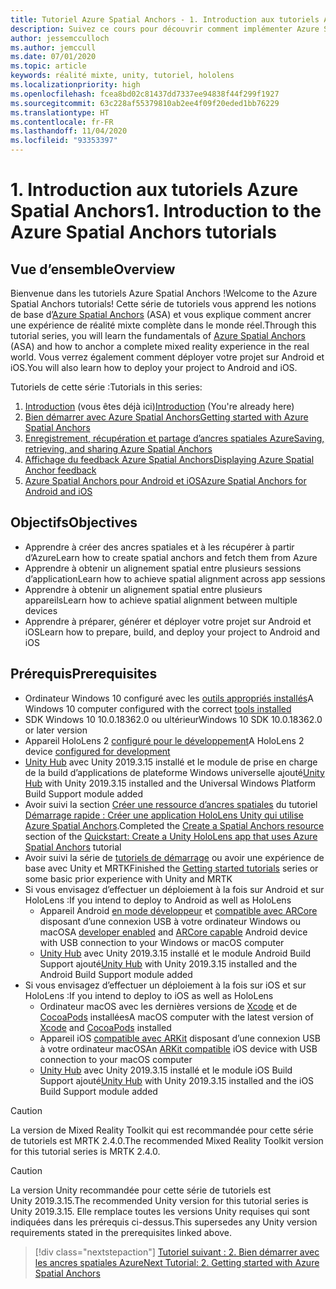 ```yaml
---
title: Tutoriel Azure Spatial Anchors - 1. Introduction aux tutoriels Azure Spatial Anchors
description: Suivez ce cours pour découvrir comment implémenter Azure Spatial Anchors dans une application de réalité mixte.
author: jessemcculloch
ms.author: jemccull
ms.date: 07/01/2020
ms.topic: article
keywords: réalité mixte, unity, tutoriel, hololens
ms.localizationpriority: high
ms.openlocfilehash: fcea8bd02c81437dd7337ee94838f44f299f1927
ms.sourcegitcommit: 63c228af55379810ab2ee4f09f20eded1bb76229
ms.translationtype: HT
ms.contentlocale: fr-FR
ms.lasthandoff: 11/04/2020
ms.locfileid: "93353397"
---
```

# <a name="1-introduction-to-the-azure-spatial-anchors-tutorials"></a><span data-ttu-id="e435d-105">1. Introduction aux tutoriels Azure Spatial Anchors</span><span class="sxs-lookup"><span data-stu-id="e435d-105">1. Introduction to the Azure Spatial Anchors tutorials</span></span>

## <a name="overview"></a><span data-ttu-id="e435d-106">Vue d’ensemble</span><span class="sxs-lookup"><span data-stu-id="e435d-106">Overview</span></span>

<span data-ttu-id="e435d-107">Bienvenue dans les tutoriels Azure Spatial Anchors !</span><span class="sxs-lookup"><span data-stu-id="e435d-107">Welcome to the Azure Spatial Anchors tutorials!</span></span> <span data-ttu-id="e435d-108">Cette série de tutoriels vous apprend les notions de base d’<a href="https://azure.microsoft.com/services/spatial-anchors" target="_blank">Azure Spatial Anchors</a> (ASA) et vous explique comment ancrer une expérience de réalité mixte complète dans le monde réel.</span><span class="sxs-lookup"><span data-stu-id="e435d-108">Through this tutorial series, you will learn the fundamentals of <a href="https://azure.microsoft.com/services/spatial-anchors" target="_blank">Azure Spatial Anchors</a> (ASA) and how to anchor a complete mixed reality experience in the real world.</span></span> <span data-ttu-id="e435d-109">Vous verrez également comment déployer votre projet sur Android et iOS.</span><span class="sxs-lookup"><span data-stu-id="e435d-109">You will also learn how to deploy your project to Android and iOS.</span></span>

<span data-ttu-id="e435d-110">Tutoriels de cette série :</span><span class="sxs-lookup"><span data-stu-id="e435d-110">Tutorials in this series:</span></span>

1. <span data-ttu-id="e435d-111">[Introduction](mr-learning-asa-01.md) (vous êtes déjà ici)</span><span class="sxs-lookup"><span data-stu-id="e435d-111">[Introduction](mr-learning-asa-01.md) (You're already here)</span></span>
2. [<span data-ttu-id="e435d-112">Bien démarrer avec Azure Spatial Anchors</span><span class="sxs-lookup"><span data-stu-id="e435d-112">Getting started with Azure Spatial Anchors</span></span>](mr-learning-asa-02.md)
3. [<span data-ttu-id="e435d-113">Enregistrement, récupération et partage d’ancres spatiales Azure</span><span class="sxs-lookup"><span data-stu-id="e435d-113">Saving, retrieving, and sharing Azure Spatial Anchors</span></span>](mr-learning-asa-03.md)
4. [<span data-ttu-id="e435d-114">Affichage du feedback Azure Spatial Anchors</span><span class="sxs-lookup"><span data-stu-id="e435d-114">Displaying Azure Spatial Anchor feedback</span></span>](mr-learning-asa-04.md)
5. [<span data-ttu-id="e435d-115">Azure Spatial Anchors pour Android et iOS</span><span class="sxs-lookup"><span data-stu-id="e435d-115">Azure Spatial Anchors for Android and iOS</span></span>](mr-learning-asa-05.md)

## <a name="objectives"></a><span data-ttu-id="e435d-116">Objectifs</span><span class="sxs-lookup"><span data-stu-id="e435d-116">Objectives</span></span>

* <span data-ttu-id="e435d-117">Apprendre à créer des ancres spatiales et à les récupérer à partir d’Azure</span><span class="sxs-lookup"><span data-stu-id="e435d-117">Learn how to create spatial anchors and fetch them from Azure</span></span>
* <span data-ttu-id="e435d-118">Apprendre à obtenir un alignement spatial entre plusieurs sessions d’application</span><span class="sxs-lookup"><span data-stu-id="e435d-118">Learn how to achieve spatial alignment across app sessions</span></span>
* <span data-ttu-id="e435d-119">Apprendre à obtenir un alignement spatial entre plusieurs appareils</span><span class="sxs-lookup"><span data-stu-id="e435d-119">Learn how to achieve spatial alignment between multiple devices</span></span>
* <span data-ttu-id="e435d-120">Apprendre à préparer, générer et déployer votre projet sur Android et iOS</span><span class="sxs-lookup"><span data-stu-id="e435d-120">Learn how to prepare, build, and deploy your project to Android and iOS</span></span>

## <a name="prerequisites"></a><span data-ttu-id="e435d-121">Prérequis</span><span class="sxs-lookup"><span data-stu-id="e435d-121">Prerequisites</span></span>

* <span data-ttu-id="e435d-122">Ordinateur Windows 10 configuré avec les [outils appropriés installés](../../install-the-tools.md)</span><span class="sxs-lookup"><span data-stu-id="e435d-122">A Windows 10 computer configured with the correct [tools installed](../../install-the-tools.md)</span></span>
* <span data-ttu-id="e435d-123">SDK Windows 10 10.0.18362.0 ou ultérieur</span><span class="sxs-lookup"><span data-stu-id="e435d-123">Windows 10 SDK 10.0.18362.0 or later version</span></span>
* <span data-ttu-id="e435d-124">Appareil HoloLens 2 [configuré pour le développement](../../platform-capabilities-and-apis/using-visual-studio.md#enabling-developer-mode)</span><span class="sxs-lookup"><span data-stu-id="e435d-124">A HoloLens 2 device [configured for development](../../platform-capabilities-and-apis/using-visual-studio.md#enabling-developer-mode)</span></span>
* <span data-ttu-id="e435d-125"><a href="https://docs.unity3d.com/Manual/GettingStartedInstallingHub.html" target="_blank">Unity Hub</a> avec Unity 2019.3.15 installé et le module de prise en charge de la build d’applications de plateforme Windows universelle ajouté</span><span class="sxs-lookup"><span data-stu-id="e435d-125"><a href="https://docs.unity3d.com/Manual/GettingStartedInstallingHub.html" target="_blank">Unity Hub</a> with Unity 2019.3.15 installed and the Universal Windows Platform Build Support module added</span></span>
* <span data-ttu-id="e435d-126">Avoir suivi la section [Créer une ressource d’ancres spatiales](https://docs.microsoft.com/azure/spatial-anchors/quickstarts/get-started-unity-hololens#create-a-spatial-anchors-resource) du tutoriel [Démarrage rapide : Créer une application HoloLens Unity qui utilise Azure Spatial Anchors](https://docs.microsoft.com/azure/spatial-anchors/quickstarts/get-started-unity-hololens).</span><span class="sxs-lookup"><span data-stu-id="e435d-126">Completed the [Create a Spatial Anchors resource](https://docs.microsoft.com/azure/spatial-anchors/quickstarts/get-started-unity-hololens#create-a-spatial-anchors-resource) section of the [Quickstart: Create a Unity HoloLens app that uses Azure Spatial Anchors](https://docs.microsoft.com/azure/spatial-anchors/quickstarts/get-started-unity-hololens) tutorial</span></span>
* <span data-ttu-id="e435d-127">Avoir suivi la série de [tutoriels de démarrage](mr-learning-base-01.md) ou avoir une expérience de base avec Unity et MRTK</span><span class="sxs-lookup"><span data-stu-id="e435d-127">Finished the [Getting started tutorials](mr-learning-base-01.md) series or some basic prior experience with Unity and MRTK</span></span>
* <span data-ttu-id="e435d-128">Si vous envisagez d’effectuer un déploiement à la fois sur Android et sur HoloLens :</span><span class="sxs-lookup"><span data-stu-id="e435d-128">If you intend to deploy to Android as well as HoloLens</span></span>
  * <span data-ttu-id="e435d-129">Appareil Android <a href="https://developer.android.com/studio/debug/dev-options" target="_blank">en mode développeur</a> et <a href="https://developers.google.com/ar/discover/supported-devices" target="_blank">compatible avec ARCore</a> disposant d’une connexion USB à votre ordinateur Windows ou macOS</span><span class="sxs-lookup"><span data-stu-id="e435d-129">A <a href="https://developer.android.com/studio/debug/dev-options" target="_blank">developer enabled</a> and <a href="https://developers.google.com/ar/discover/supported-devices" target="_blank">ARCore capable</a> Android device with USB connection to your Windows or macOS computer</span></span>
  * <span data-ttu-id="e435d-130"><a href="https://docs.unity3d.com/Manual/GettingStartedInstallingHub.html" target="_blank">Unity Hub</a> avec Unity 2019.3.15 installé et le module Android Build Support ajouté</span><span class="sxs-lookup"><span data-stu-id="e435d-130"><a href="https://docs.unity3d.com/Manual/GettingStartedInstallingHub.html" target="_blank">Unity Hub</a> with Unity 2019.3.15 installed and the Android Build Support module added</span></span>
* <span data-ttu-id="e435d-131">Si vous envisagez d’effectuer un déploiement à la fois sur iOS et sur HoloLens :</span><span class="sxs-lookup"><span data-stu-id="e435d-131">If you intend to deploy to iOS as well as HoloLens</span></span>
  * <span data-ttu-id="e435d-132">Ordinateur macOS avec les dernières versions de <a href="https://geo.itunes.apple.com/us/app/xcode/id497799835?mt=12" target="_blank">Xcode</a> et de <a href="https://cocoapods.org" target="_blank">CocoaPods</a> installées</span><span class="sxs-lookup"><span data-stu-id="e435d-132">A macOS computer with the latest version of <a href="https://geo.itunes.apple.com/us/app/xcode/id497799835?mt=12" target="_blank">Xcode</a> and <a href="https://cocoapods.org" target="_blank">CocoaPods</a> installed</span></span>
  * <span data-ttu-id="e435d-133">Appareil iOS <a href="https://developer.apple.com/documentation/arkit/verifying_device_support_and_user_permission" target="_blank">compatible avec ARKit</a> disposant d’une connexion USB à votre ordinateur macOS</span><span class="sxs-lookup"><span data-stu-id="e435d-133">An <a href="https://developer.apple.com/documentation/arkit/verifying_device_support_and_user_permission" target="_blank">ARKit compatible</a> iOS device with USB connection to your macOS computer</span></span>
  * <span data-ttu-id="e435d-134"><a href="https://docs.unity3d.com/Manual/GettingStartedInstallingHub.html" target="_blank">Unity Hub</a> avec Unity 2019.3.15 installé et le module iOS Build Support ajouté</span><span class="sxs-lookup"><span data-stu-id="e435d-134"><a href="https://docs.unity3d.com/Manual/GettingStartedInstallingHub.html" target="_blank">Unity Hub</a> with Unity 2019.3.15 installed and the iOS Build Support module added</span></span>

> [!CAUTION]
> <span data-ttu-id="e435d-135">La version de Mixed Reality Toolkit qui est recommandée pour cette série de tutoriels est MRTK 2.4.0.</span><span class="sxs-lookup"><span data-stu-id="e435d-135">The recommended Mixed Reality Toolkit version for this tutorial series is MRTK 2.4.0.</span></span>

> [!CAUTION]
> <span data-ttu-id="e435d-136">La version Unity recommandée pour cette série de tutoriels est Unity 2019.3.15.</span><span class="sxs-lookup"><span data-stu-id="e435d-136">The recommended Unity version for this tutorial series is Unity 2019.3.15.</span></span> <span data-ttu-id="e435d-137">Elle remplace toutes les versions Unity requises qui sont indiquées dans les prérequis ci-dessus.</span><span class="sxs-lookup"><span data-stu-id="e435d-137">This supersedes any Unity version requirements stated in the prerequisites linked above.</span></span>

> [!div class="nextstepaction"]
> [<span data-ttu-id="e435d-138">Tutoriel suivant : 2. Bien démarrer avec les ancres spatiales Azure</span><span class="sxs-lookup"><span data-stu-id="e435d-138">Next Tutorial: 2. Getting started with Azure Spatial Anchors</span></span>](mr-learning-asa-02.md)
